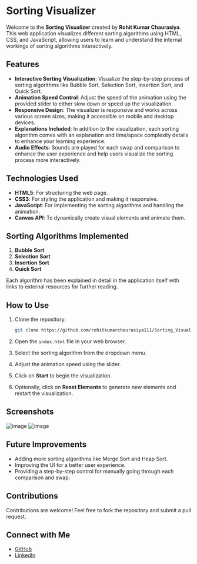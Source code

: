 # Sorting Visualizer

Welcome to the **Sorting Visualizer** created by **Rohit Kumar Chaurasiya**. This web application visualizes different sorting algorithms using HTML, CSS, and JavaScript, allowing users to learn and understand the internal workings of sorting algorithms interactively.

## Features

- **Interactive Sorting Visualization**: Visualize the step-by-step process of sorting algorithms like Bubble Sort, Selection Sort, Insertion Sort, and Quick Sort.
- **Animation Speed Control**: Adjust the speed of the animation using the provided slider to either slow down or speed up the visualization.
- **Responsive Design**: The visualizer is responsive and works across various screen sizes, making it accessible on mobile and desktop devices.
- **Explanations Included**: In addition to the visualization, each sorting algorithm comes with an explanation and time/space complexity details to enhance your learning experience.
- **Audio Effects**: Sounds are played for each swap and comparison to enhance the user experience and help users visualize the sorting process more interactively.

## Technologies Used

- **HTML5**: For structuring the web page.
- **CSS3**: For styling the application and making it responsive.
- **JavaScript**: For implementing the sorting algorithms and handling the animation.
- **Canvas API**: To dynamically create visual elements and animate them.

## Sorting Algorithms Implemented

1. **Bubble Sort**
2. **Selection Sort**
3. **Insertion Sort**
4. **Quick Sort**

Each algorithm has been explained in detail in the application itself with links to external resources for further reading.

## How to Use

1. Clone the repository:

   ```bash
   git clone https://github.com/rohitkumarchaurasiya111/Sorting_Visualizer.git

2. Open the `index.html` file in your web browser.
3. Select the sorting algorithm from the dropdown menu.
4. Adjust the animation speed using the slider.
5. Click on **Start** to begin the visualization.
6. Optionally, click on **Reset Elements** to generate new elements and restart the visualization.

## Screenshots
![image](https://github.com/user-attachments/assets/214783b4-f1fb-43e7-868c-fd5626f49b1e)
![image](https://github.com/user-attachments/assets/f424e1cf-0980-42f9-a8e0-7343d289baf3)



## Future Improvements

- Adding more sorting algorithms like Merge Sort and Heap Sort.
- Improving the UI for a better user experience.
- Providing a step-by-step control for manually going through each comparison and swap.

## Contributions

Contributions are welcome! Feel free to fork the repository and submit a pull request.

## Connect with Me

- [GitHub](https://github.com/rohitkumarchaurasiya111)
- [LinkedIn](https://www.linkedin.com/in/rohit-kumar-chaurasiya-0862b1272/)
